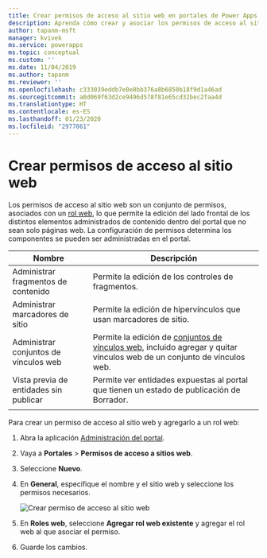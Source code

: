 ```yaml
---
title: Crear permisos de acceso al sitio web en portales de Power Apps | MicrosoftDocs
description: Aprenda cómo crear y asociar los permisos de acceso al sitio web a elementos en un portal.
author: tapanm-msft
manager: kvivek
ms.service: powerapps
ms.topic: conceptual
ms.custom: ''
ms.date: 11/04/2019
ms.author: tapanm
ms.reviewer: ''
ms.openlocfilehash: c333039eddb7e0e8bb376a8b6850b18f9d1a46ad
ms.sourcegitcommit: a0d069f63d2ce9496d578f81e65cd32bec2faa4d
ms.translationtype: HT
ms.contentlocale: es-ES
ms.lasthandoff: 01/23/2020
ms.locfileid: "2977861"
---
```

# <a name="create-website-access-permissions"></a>Crear permisos de acceso al sitio web

Los permisos de acceso al sitio web son un conjunto de permisos, asociados con un [rol web](create-web-roles.md), lo que permite la edición del lado frontal de los distintos elementos administrados de contenido dentro del portal que no sean solo páginas web. La configuración de permisos determina los componentes se pueden ser administradas en el portal.

| Nombre                         | Descripción                                                                                      |
|------------------------------|--------------------------------------------------------------------------------------------------|
| Administrar fragmentos de contenido      | Permite la edición de los controles de fragmentos.                                                          |
| Administrar marcadores de sitio          | Permite la edición de hipervínculos que usan marcadores de sitio.                                           |
| Administrar conjuntos de vínculos web         | Permite la edición de [conjuntos de vínculos web](manage-web-links.md), incluido agregar y quitar vínculos web de un conjunto de vínculos web. |
| Vista previa de entidades sin publicar | Permite ver entidades expuestas al portal que tienen un estado de publicación de Borrador.             |
|||

Para crear un permiso de acceso al sitio web y agregarlo a un rol web:

1. Abra la aplicación [Administración del portal](configure-portal.md).

2. Vaya a **Portales** > **Permisos de acceso a sitios web**.

3. Seleccione **Nuevo**.

4. En **General**, especifique el nombre y el sitio web y seleccione los permisos necesarios.

    ![Crear permiso de acceso al sitio web](../media/website-access-permission.png "Crear permiso de acceso al sitio web")

5. En **Roles web**, seleccione **Agregar rol web existente** y agregar el rol web al que asociar el permiso.

6. Guarde los cambios.

    
